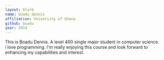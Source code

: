 ```yaml
---
layout: blurb
name: boadu dennis
affiliation: University of Ghana
github: boadu
year: 2014
---
```


This is Boadu Dennis. A level 400 single major student in computer science. i love programming. I'm really enjoying this course and look forward to enhancing my capabilities and interest. 
